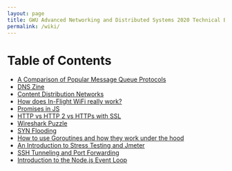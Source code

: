 ```yaml
---
layout: page
title: GWU Advanced Networking and Distributed Systems 2020 Technical Blog
permalink: /wiki/
---
```

<link type="text/css" rel="stylesheet" href="/assets/css/lightslider.min.css" />
<script src="https://ajax.googleapis.com/ajax/libs/jquery/1.11.0/jquery.min.js"></script>
<script src="/assets/js/lightslider.min.js"></script>



# Table of Contents
- [A Comparison of Popular Message Queue Protocols]()
- [DNS Zine]()
- [Content Distribution Networks]()
- [How does In-Flight WiFi really work?]()
- [Promises in JS]()
- [HTTP vs HTTP 2 vs HTTPs with SSL]()
- [Wireshark Puzzle]()
- [SYN Flooding]()
- [How to use Goroutines and how they work under the hood]()
- [An Introduction to Stress Testing and Jmeter]()
- [SSH Tunneling and Port Forwarding]()
- [Introduction to the Node.js Event Loop]()
